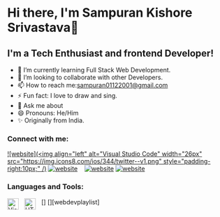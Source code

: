 # Hi there, I'm Sampuran Kishore Srivastava👋
## I'm a Tech Enthusiast and frontend Developer!
- 🌱 I’m currently learning Full Stack Web Development.
- 👯 I’m looking to collaborate with other Developers.
- 📫 How to reach me:sampuran01122001@gmail.com
- ⚡ Fun fact: I love to draw and sing.
- 💬 Ask me about
- 😄 Pronouns: He/Him
- ✨ Originally from India.

### Connect with me:

[![website](<img align="left" alt="Visual Studio Code" width="26px" src="https://img.icons8.com/ios/344/twitter--v1.png" style="padding-right:10px;" /)](https://twitter.com/SampuranKishore#gh-light-mode-only)
[![website](./img/twitter-dark.svg)](https://twitter.com/SampuranKishore#gh-dark-mode-only)
&nbsp;&nbsp;
[![website](./img/linkedin-light.svg)](https://www.linkedin.com/in/sampuran-kishore-srivastava-723b36212/#gh-light-mode-only)
[![website](./img/linkedin-dark.svg)](https://www.linkedin.com/in/sampuran-kishore-srivastava-723b36212/#gh-dark-mode-only)

### Languages and Tools:

[<img align="left" alt="Visual Studio Code" width="26px" src="https://cdn.jsdelivr.net/gh/devicons/devicon/icons/vscode/vscode-original.svg" style="padding-right:10px;" />]
[<img align="left" alt="HTML5" width="26px" src="https://cdn.jsdelivr.net/gh/devicons/devicon/icons/html5/html5-original.svg" style="padding-right:10px;" />][webdevplaylist]

<br />
<br />
